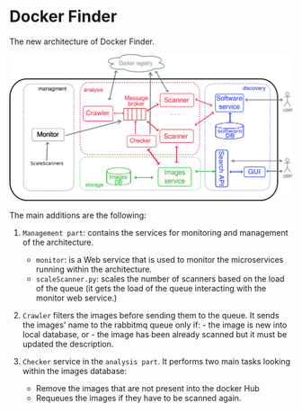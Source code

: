 # Docker Finder

The new architecture of Docker Finder.

![achitecture](../architecture.png)

<!-- <div align="center">
<img src="../architecture.png" width="500">
</div> -->


The main additions are the following:

  1. `Management part`: contains the services for monitoring and management of the architecture.
      - `monitor`: is a Web service that is used to monitor the microservices running within the architecture.
      - `scaleScanner.py`: scales the number of scanners based on the load of the queue (it gets the load of the queue interacting with the monitor web service.)


  2. `Crawler` filters the images before sending them to the queue. It sends the images' name to the rabbitmq queue only if:
    - the image is new into local database, or
    - the image has been already scanned but it must be updated the description.

  3. `Checker` service in the `analysis part`. It performs two main tasks looking within the images database:
      - Remove the images that are not present into the docker Hub
      - Requeues the images if they have to be scanned again.
